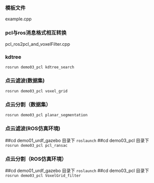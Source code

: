 ### 模板文件
example.cpp



### pcl与ros消息格式相互转换
pcl_ros2pcl_and_voxelFilter.cpp


### kdtree
`rosrun demo03_pcl kdtree_search`


### 点云滤波(数据集)
`rosrun demo03_pcl voxel_grid`


### 点云分割（数据集）
`rosrun demo03_pcl planar_segmentation`

### 点云滤波(ROS仿真环境)
##cd demo01_urdf_gazebo 目录下
`roslaunch`
##cd demo03_pcl 目录下
`rosrun demo03_pcl pcl_ransac`

### 点云分割（ROS仿真环境）
##cd demo01_urdf_gazebo 目录下
`roslaunch` 
##cd demo03_pcl 目录下
`rosrun demo03_pcl VoxelGrid_filter`
